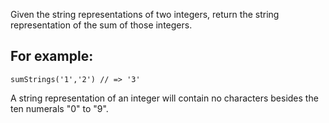 Given the string representations of two integers, return the string representation of the sum of those integers.

## For example:

```
sumStrings('1','2') // => '3'
```

A string representation of an integer will contain no characters besides the ten numerals "0" to "9".
